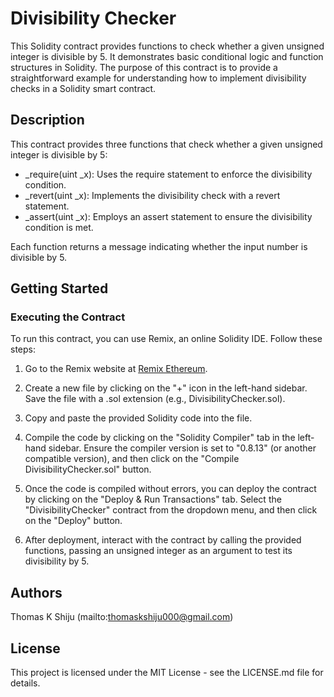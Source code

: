 # Divisibility Checker

This Solidity contract provides functions to check whether a given unsigned integer is divisible by 5. It demonstrates basic conditional logic and function structures in Solidity. The purpose of this contract is to provide a straightforward example for understanding how to implement divisibility checks in a Solidity smart contract.

## Description

This contract provides three functions that check whether a given unsigned integer is divisible by 5:
- _require(uint _x): Uses the require statement to enforce the divisibility condition.
- _revert(uint _x): Implements the divisibility check with a revert statement.
- _assert(uint _x): Employs an assert statement to ensure the divisibility condition is met.

Each function returns a message indicating whether the input number is divisible by 5.

## Getting Started

### Executing the Contract

To run this contract, you can use Remix, an online Solidity IDE. Follow these steps:

1. Go to the Remix website at [Remix Ethereum](https://remix.ethereum.org/).

2. Create a new file by clicking on the "+" icon in the left-hand sidebar. Save the file with a .sol extension (e.g., DivisibilityChecker.sol).

3. Copy and paste the provided Solidity code into the file.

4. Compile the code by clicking on the "Solidity Compiler" tab in the left-hand sidebar. Ensure the compiler version is set to "0.8.13" (or another compatible version), and then click on the "Compile DivisibilityChecker.sol" button.

5. Once the code is compiled without errors, you can deploy the contract by clicking on the "Deploy & Run Transactions" tab. Select the "DivisibilityChecker" contract from the dropdown menu, and then click on the "Deploy" button.

6. After deployment, interact with the contract by calling the provided functions, passing an unsigned integer as an argument to test its divisibility by 5.

## Authors

Thomas K Shiju
(mailto:thomaskshiju000@gmail.com)

## License

This project is licensed under the MIT License - see the LICENSE.md file for details.
